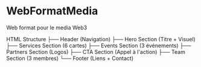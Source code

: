 # WebFormatMedia
Web format pour le media Web3

HTML Structure
├── Header (Navigation)
├── Hero Section (Titre + Visuel)
├── Services Section (6 cartes)
├── Events Section (3 événements)
├── Partners Section (Logos)
├── CTA Section (Appel à l'action)
├── Team Section (3 membres)
└── Footer (Liens + Contact)

